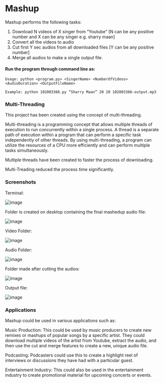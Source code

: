 
# Mashup
Mashup performs the following tasks:

1) Download N videos of X singer from “Youtube” [N can be any positive number and X can be any singer e.g. sharry maan]
2) Convert all the videos to audio
3) Cut first Y sec audios from all downloaded files [Y can be any positive number]
4) Merge all audios to make a single output file.

#### Run the program through command line as:
```
Usage: python <program.py> <SingerName> <NumberOfVideos> <AudioDuration> <OutputFileName>

Example: python 102003366.py “Sharry Maan” 20 20 102003366-output.mp3
```

### Multi-Threading
This project has been created using the concept of multi-threading.

Multi-threading is a programming concept that allows multiple threads of execution to run concurrently within a single process. A thread is a separate path of execution within a program that can perform a specific task independently of other threads. By using multi-threading, a program can utilize the resources of a CPU more efficiently and can perform multiple tasks simultaneously.

Multiple threads have been created to faster the process of downloading.

Multi-Treading reduced the process time significantly.

### Screenshots
Terminal:

![image](https://user-images.githubusercontent.com/74601983/224363398-42ee09a2-b5fb-4851-82ae-cdb4f9846b53.png)

Folder is created on desktop containing the final mashedup audio file:

![image](https://user-images.githubusercontent.com/74601983/224363982-8af93aeb-1a1e-4c61-ac41-0bf78f27b7f7.png)

Video Folder:

![image](https://user-images.githubusercontent.com/74601983/224363707-1e7b38bd-93d4-4e29-847c-4cf21c588426.png)

Audio Folder:

![image](https://user-images.githubusercontent.com/74601983/224363601-f03f0e95-18a6-453c-b3ed-f5f3d07aea1e.png)

Folder made after cutting the audios:

![image](https://user-images.githubusercontent.com/74601983/224363840-fbe35261-4739-48c2-89b9-088bfb600b05.png)

Output file:

![image](https://user-images.githubusercontent.com/74601983/224364489-660bf4cd-3509-4013-afaa-28ee80faa738.png)

### Applications

Mashup could be used in various applications such as:

Music Production: This could be used by music producers to 
create new remixes or mashups of popular songs by a specific artist. They could download multiple videos of the artist from Youtube, extract the audio, and then use the cut and merge features to create a new, unique audio file.
 
Podcasting: Podcasters could use this to create a highlight reel of interviews or discussions they have had with a particular guest.

Entertainment Industry: This could also be used in the entertainment industry to create promotional material for upcoming concerts or events.
